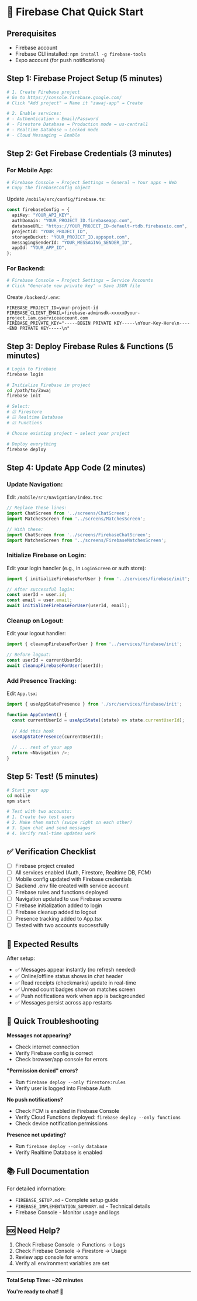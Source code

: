 # 🚀 Firebase Chat Quick Start

## Prerequisites

- Firebase account
- Firebase CLI installed: `npm install -g firebase-tools`
- Expo account (for push notifications)

## Step 1: Firebase Project Setup (5 minutes)

```bash
# 1. Create Firebase project
# Go to https://console.firebase.google.com/
# Click "Add project" → Name it "zawaj-app" → Create

# 2. Enable services:
# - Authentication → Email/Password
# - Firestore Database → Production mode → us-central1
# - Realtime Database → Locked mode
# - Cloud Messaging → Enable
```

## Step 2: Get Firebase Credentials (3 minutes)

### For Mobile App:
```bash
# Firebase Console → Project Settings → General → Your apps → Web
# Copy the firebaseConfig object
```

Update `/mobile/src/config/firebase.ts`:
```typescript
const firebaseConfig = {
  apiKey: "YOUR_API_KEY",
  authDomain: "YOUR_PROJECT_ID.firebaseapp.com",
  databaseURL: "https://YOUR_PROJECT_ID-default-rtdb.firebaseio.com",
  projectId: "YOUR_PROJECT_ID",
  storageBucket: "YOUR_PROJECT_ID.appspot.com",
  messagingSenderId: "YOUR_MESSAGING_SENDER_ID",
  appId: "YOUR_APP_ID",
};
```

### For Backend:
```bash
# Firebase Console → Project Settings → Service Accounts
# Click "Generate new private key" → Save JSON file
```

Create `/backend/.env`:
```env
FIREBASE_PROJECT_ID=your-project-id
FIREBASE_CLIENT_EMAIL=firebase-adminsdk-xxxxx@your-project.iam.gserviceaccount.com
FIREBASE_PRIVATE_KEY="-----BEGIN PRIVATE KEY-----\nYour-Key-Here\n-----END PRIVATE KEY-----\n"
```

## Step 3: Deploy Firebase Rules & Functions (5 minutes)

```bash
# Login to Firebase
firebase login

# Initialize Firebase in project
cd /path/to/Zawaj
firebase init

# Select:
# ☑ Firestore
# ☑ Realtime Database  
# ☑ Functions

# Choose existing project → select your project

# Deploy everything
firebase deploy
```

## Step 4: Update App Code (2 minutes)

### Update Navigation:
Edit `/mobile/src/navigation/index.tsx`:

```typescript
// Replace these lines:
import ChatScreen from '../screens/ChatScreen';
import MatchesScreen from '../screens/MatchesScreen';

// With these:
import ChatScreen from '../screens/FirebaseChatScreen';
import MatchesScreen from '../screens/FirebaseMatchesScreen';
```

### Initialize Firebase on Login:
Edit your login handler (e.g., in `LoginScreen` or auth store):

```typescript
import { initializeFirebaseForUser } from '../services/firebase/init';

// After successful login:
const userId = user.id;
const email = user.email;
await initializeFirebaseForUser(userId, email);
```

### Cleanup on Logout:
Edit your logout handler:

```typescript
import { cleanupFirebaseForUser } from '../services/firebase/init';

// Before logout:
const userId = currentUserId;
await cleanupFirebaseForUser(userId);
```

### Add Presence Tracking:
Edit `App.tsx`:

```typescript
import { useAppStatePresence } from './src/services/firebase/init';

function AppContent() {
  const currentUserId = useApiState((state) => state.currentUserId);
  
  // Add this hook
  useAppStatePresence(currentUserId);
  
  // ... rest of your app
  return <Navigation />;
}
```

## Step 5: Test! (5 minutes)

```bash
# Start your app
cd mobile
npm start

# Test with two accounts:
# 1. Create two test users
# 2. Make them match (swipe right on each other)
# 3. Open chat and send messages
# 4. Verify real-time updates work
```

## ✅ Verification Checklist

- [ ] Firebase project created
- [ ] All services enabled (Auth, Firestore, Realtime DB, FCM)
- [ ] Mobile config updated with Firebase credentials
- [ ] Backend .env file created with service account
- [ ] Firebase rules and functions deployed
- [ ] Navigation updated to use Firebase screens
- [ ] Firebase initialization added to login
- [ ] Firebase cleanup added to logout
- [ ] Presence tracking added to App.tsx
- [ ] Tested with two accounts successfully

## 🎯 Expected Results

After setup:
- ✅ Messages appear instantly (no refresh needed)
- ✅ Online/offline status shows in chat header
- ✅ Read receipts (checkmarks) update in real-time
- ✅ Unread count badges show on matches screen
- ✅ Push notifications work when app is backgrounded
- ✅ Messages persist across app restarts

## 🐛 Quick Troubleshooting

**Messages not appearing?**
- Check internet connection
- Verify Firebase config is correct
- Check browser/app console for errors

**"Permission denied" errors?**
- Run `firebase deploy --only firestore:rules`
- Verify user is logged into Firebase Auth

**No push notifications?**
- Check FCM is enabled in Firebase Console
- Verify Cloud Functions deployed: `firebase deploy --only functions`
- Check device notification permissions

**Presence not updating?**
- Run `firebase deploy --only database`
- Verify Realtime Database is enabled

## 📚 Full Documentation

For detailed information:
- `FIREBASE_SETUP.md` - Complete setup guide
- `FIREBASE_IMPLEMENTATION_SUMMARY.md` - Technical details
- Firebase Console - Monitor usage and logs

## 🆘 Need Help?

1. Check Firebase Console → Functions → Logs
2. Check Firebase Console → Firestore → Usage
3. Review app console for errors
4. Verify all environment variables are set

---

**Total Setup Time: ~20 minutes**

**You're ready to chat! 🎉**

